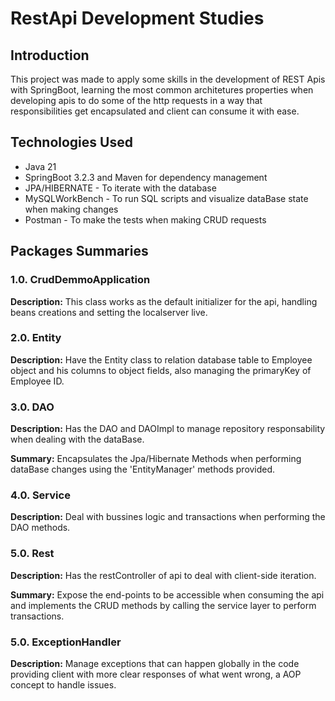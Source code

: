 <h1>RestApi Development Studies </h1>
<h2>Introduction</h2>
<p>
  This project was made to apply some skills in the development of REST Apis with SpringBoot, learning the most common architetures properties when developing apis to do some of the http requests in a way that responsibilities get encapsulated and client can consume it with ease.
</p>

<h2>Technologies Used</h2>
<ul>
  <li>Java 21</li>
  <li>SpringBoot 3.2.3 and Maven for dependency management</li> 
  <li>JPA/HIBERNATE - To iterate with the database </li>
  <li>MySQLWorkBench - To run SQL scripts and visualize dataBase state when making changes</li>
  <li>Postman - To make the tests when making CRUD requests</li>
</ul>

<h2>Packages Summaries</h2>

<h3>1.0. CrudDemmoApplication </h3>
<p>
    <strong>Description:</strong> This class works as the default initializer for the api, handling beans creations and setting the localserver live.
</p>

<h3>2.0. Entity </h3>
<p>
    <strong>Description:</strong> Have the Entity class to relation database table to Employee object and his columns to object fields, also managing the primaryKey of Employee ID.
</p>

<h3>3.0. DAO </h3>
<p>
    <strong>Description:</strong> Has the DAO and DAOImpl to manage repository responsability when dealing with the dataBase.
</p>
<p>
    <strong>Summary:</strong> Encapsulates the Jpa/Hibernate Methods when performing dataBase changes using the 'EntityManager' methods provided.
</p>

<h3>4.0. Service </h3>
<p>
    <strong>Description:</strong> Deal with bussines logic and transactions when performing the DAO methods.
</p>

<h3>5.0. Rest </h3>
<p>
    <strong>Description:</strong> Has the restController of api to deal with client-side iteration.
</p>
<p>
 <strong>Summary:</strong> Expose the end-points to be accessible when consuming the api and implements the CRUD methods by calling the service layer to perform transactions.
</p>
 
 <h3>5.0. ExceptionHandler </h3>
<p>
    <strong>Description:</strong> Manage exceptions that can happen globally in the code providing client with more clear responses of what went wrong, a AOP concept to handle issues.
</p>
